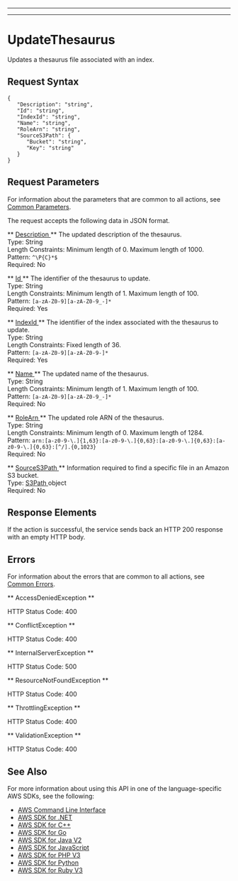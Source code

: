 --------

--------

# UpdateThesaurus<a name="API_UpdateThesaurus"></a>

Updates a thesaurus file associated with an index\.

## Request Syntax<a name="API_UpdateThesaurus_RequestSyntax"></a>

```
{
   "Description": "string",
   "Id": "string",
   "IndexId": "string",
   "Name": "string",
   "RoleArn": "string",
   "SourceS3Path": { 
      "Bucket": "string",
      "Key": "string"
   }
}
```

## Request Parameters<a name="API_UpdateThesaurus_RequestParameters"></a>

For information about the parameters that are common to all actions, see [Common Parameters](CommonParameters.md)\.

The request accepts the following data in JSON format\.

 ** [ Description ](#API_UpdateThesaurus_RequestSyntax) **   <a name="Kendra-UpdateThesaurus-request-Description"></a>
The updated description of the thesaurus\.  
Type: String  
Length Constraints: Minimum length of 0\. Maximum length of 1000\.  
Pattern: `^\P{C}*$`   
Required: No

 ** [ Id ](#API_UpdateThesaurus_RequestSyntax) **   <a name="Kendra-UpdateThesaurus-request-Id"></a>
The identifier of the thesaurus to update\.  
Type: String  
Length Constraints: Minimum length of 1\. Maximum length of 100\.  
Pattern: `[a-zA-Z0-9][a-zA-Z0-9_-]*`   
Required: Yes

 ** [ IndexId ](#API_UpdateThesaurus_RequestSyntax) **   <a name="Kendra-UpdateThesaurus-request-IndexId"></a>
The identifier of the index associated with the thesaurus to update\.  
Type: String  
Length Constraints: Fixed length of 36\.  
Pattern: `[a-zA-Z0-9][a-zA-Z0-9-]*`   
Required: Yes

 ** [ Name ](#API_UpdateThesaurus_RequestSyntax) **   <a name="Kendra-UpdateThesaurus-request-Name"></a>
The updated name of the thesaurus\.  
Type: String  
Length Constraints: Minimum length of 1\. Maximum length of 100\.  
Pattern: `[a-zA-Z0-9][a-zA-Z0-9_-]*`   
Required: No

 ** [ RoleArn ](#API_UpdateThesaurus_RequestSyntax) **   <a name="Kendra-UpdateThesaurus-request-RoleArn"></a>
The updated role ARN of the thesaurus\.  
Type: String  
Length Constraints: Minimum length of 0\. Maximum length of 1284\.  
Pattern: `arn:[a-z0-9-\.]{1,63}:[a-z0-9-\.]{0,63}:[a-z0-9-\.]{0,63}:[a-z0-9-\.]{0,63}:[^/].{0,1023}`   
Required: No

 ** [ SourceS3Path ](#API_UpdateThesaurus_RequestSyntax) **   <a name="Kendra-UpdateThesaurus-request-SourceS3Path"></a>
Information required to find a specific file in an Amazon S3 bucket\.  
Type: [ S3Path ](API_S3Path.md) object  
Required: No

## Response Elements<a name="API_UpdateThesaurus_ResponseElements"></a>

If the action is successful, the service sends back an HTTP 200 response with an empty HTTP body\.

## Errors<a name="API_UpdateThesaurus_Errors"></a>

For information about the errors that are common to all actions, see [Common Errors](CommonErrors.md)\.

 ** AccessDeniedException **   
  
HTTP Status Code: 400

 ** ConflictException **   
  
HTTP Status Code: 400

 ** InternalServerException **   
  
HTTP Status Code: 500

 ** ResourceNotFoundException **   
  
HTTP Status Code: 400

 ** ThrottlingException **   
  
HTTP Status Code: 400

 ** ValidationException **   
  
HTTP Status Code: 400

## See Also<a name="API_UpdateThesaurus_SeeAlso"></a>

For more information about using this API in one of the language\-specific AWS SDKs, see the following:
+  [ AWS Command Line Interface](https://docs.aws.amazon.com/goto/aws-cli/kendra-2019-02-03/UpdateThesaurus) 
+  [ AWS SDK for \.NET](https://docs.aws.amazon.com/goto/DotNetSDKV3/kendra-2019-02-03/UpdateThesaurus) 
+  [ AWS SDK for C\+\+](https://docs.aws.amazon.com/goto/SdkForCpp/kendra-2019-02-03/UpdateThesaurus) 
+  [ AWS SDK for Go](https://docs.aws.amazon.com/goto/SdkForGoV1/kendra-2019-02-03/UpdateThesaurus) 
+  [ AWS SDK for Java V2](https://docs.aws.amazon.com/goto/SdkForJavaV2/kendra-2019-02-03/UpdateThesaurus) 
+  [ AWS SDK for JavaScript](https://docs.aws.amazon.com/goto/AWSJavaScriptSDK/kendra-2019-02-03/UpdateThesaurus) 
+  [ AWS SDK for PHP V3](https://docs.aws.amazon.com/goto/SdkForPHPV3/kendra-2019-02-03/UpdateThesaurus) 
+  [ AWS SDK for Python](https://docs.aws.amazon.com/goto/boto3/kendra-2019-02-03/UpdateThesaurus) 
+  [ AWS SDK for Ruby V3](https://docs.aws.amazon.com/goto/SdkForRubyV3/kendra-2019-02-03/UpdateThesaurus) 